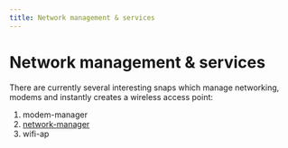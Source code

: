 ```yaml
---
title: Network management & services
---
```


# Network management & services

There are currently several interesting snaps which manage networking, modems
and instantly creates a wireless access point:

1. modem-manager
2. [network-manager](stacks/network/network-manager/docs/index.md)
3. wifi-ap
